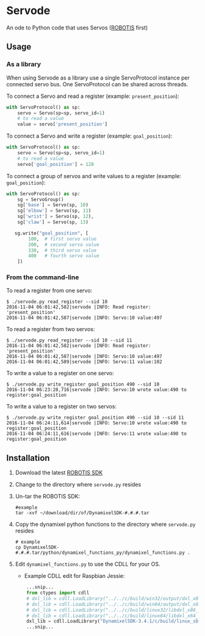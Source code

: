 # Servode
An ode to Python code that uses Servos ([ROBOTIS](https://github.com/ROBOTIS-GIT/DynamixelSDK) first)

## Usage
### As a library
When using Servode as a library use a single ServoProtocol instance per 
connected servo bus. One ServoProtocol can be shared across threads.

To connect a Servo and read a register (example: `present_position`):
```python
with ServoProtocol() as sp:
    servo = Servo(sp=sp, servo_id=1)
    # to read a value
    value = servo['present_position']
```

To connect a Servo and write a register (example: `goal_position`):
```python
with ServoProtocol() as sp:
    servo = Servo(sp=sp, servo_id=1)
    # to read a value
    servo['goal_position'] = 128
```

To connect a group of servos and write values to a register (example: `goal_position`):
```python
with ServoProtocol() as sp:
    sg = ServoGroup()
    sg['base'] = Servo(sp, 10)
    sg['elbow'] = Servo(sp, 11)
    sg['wrist'] = Servo(sp, 12),
    sg['claw'] = Servo(sp, 13)

   sg.write("goal_position", [
        100,  # first servo value
        200,  # second servo value
        330,  # third servo value
        400   # fourth servo value
    ])
```

### From the command-line
To read a register from one servo:
```
$ ./servode.py read_register --sid 10
2016-11-04 06:01:42,582|servode |INFO: Read register: 'present_position'
2016-11-04 06:01:42,587|servode |INFO: Servo:10 value:497
```
To read a register from two servos:
```
$ ./servode.py read_register --sid 10 --sid 11
2016-11-04 06:01:42,582|servode |INFO: Read register: 'present_position'
2016-11-04 06:01:42,587|servode |INFO: Servo:10 value:497
2016-11-04 06:01:42,589|servode |INFO: Servo:11 value:102
```
To write a value to a register on one servo:
```
$ ./servode.py write_register goal_position 490 --sid 10
2016-11-04 06:23:28,716|servode |INFO: Servo:10 wrote value:490 to register:goal_position
```
To write a value to a register on two servos:
```
$ ./servode.py write_register goal_position 490 --sid 10 --sid 11
2016-11-04 06:24:11,614|servode |INFO: Servo:10 wrote value:490 to register:goal_position
2016-11-04 06:24:11,616|servode |INFO: Servo:11 wrote value:490 to register:goal_position
```
## Installation

1. Download the latest [ROBOTIS SDK](https://github.com/ROBOTIS-GIT/DynamixelSDK/releases)
2. Change to the directory where `servode.py` resides
3. Un-tar the ROBOTIS SDK:

    ```
    #example
    tar -xvf ~/download/dir/of/DynamixelSDK-#.#.#.tar
    ```  
4. Copy the dynamixel python functions to the directory where `servode.py` resides

    ```
    # example
    cp DynamixelSDK-#.#.#.tar/python/dynamixel_functions_py/dynamixel_functions.py .
     ```
5. Edit `dynamixel_functions.py` to use the CDLL for your OS. 
    - Example CDLL edit for Raspbian Jessie: 
    ```python
        ...snip...
        from ctypes import cdll
        # dxl_lib = cdll.LoadLibrary("../../c/build/win32/output/dxl_x86_c.dll") # for windows 32bit
        # dxl_lib = cdll.LoadLibrary("../../c/build/win64/output/dxl_x64_c.dll") # for windows 64bit
        # dxl_lib = cdll.LoadLibrary("../../c/build/linux32/libdxl_x86_c.so")    # for linux 32bit
        # dxl_lib = cdll.LoadLibrary("../../c/build/linux64/libdxl_x64_c.so")    # for linux 64bit
        dxl_lib = cdll.LoadLibrary("DynamixelSDK-3.4.1/c/build/linux_sbc/libdxl_sbc_c.so")    # for linux 32bit sbc
        ...snip...

    ```
